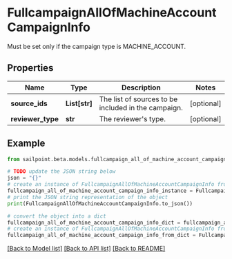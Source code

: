 # FullcampaignAllOfMachineAccountCampaignInfo

Must be set only if the campaign type is MACHINE_ACCOUNT.

## Properties

Name | Type | Description | Notes
------------ | ------------- | ------------- | -------------
**source_ids** | **List[str]** | The list of sources to be included in the campaign. | [optional] 
**reviewer_type** | **str** | The reviewer&#39;s type. | [optional] 

## Example

```python
from sailpoint.beta.models.fullcampaign_all_of_machine_account_campaign_info import FullcampaignAllOfMachineAccountCampaignInfo

# TODO update the JSON string below
json = "{}"
# create an instance of FullcampaignAllOfMachineAccountCampaignInfo from a JSON string
fullcampaign_all_of_machine_account_campaign_info_instance = FullcampaignAllOfMachineAccountCampaignInfo.from_json(json)
# print the JSON string representation of the object
print(FullcampaignAllOfMachineAccountCampaignInfo.to_json())

# convert the object into a dict
fullcampaign_all_of_machine_account_campaign_info_dict = fullcampaign_all_of_machine_account_campaign_info_instance.to_dict()
# create an instance of FullcampaignAllOfMachineAccountCampaignInfo from a dict
fullcampaign_all_of_machine_account_campaign_info_from_dict = FullcampaignAllOfMachineAccountCampaignInfo.from_dict(fullcampaign_all_of_machine_account_campaign_info_dict)
```
[[Back to Model list]](../README.md#documentation-for-models) [[Back to API list]](../README.md#documentation-for-api-endpoints) [[Back to README]](../README.md)


